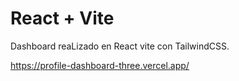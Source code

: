 # React + Vite

Dashboard reaLizado en React vite con TailwindCSS.

https://profile-dashboard-three.vercel.app/
